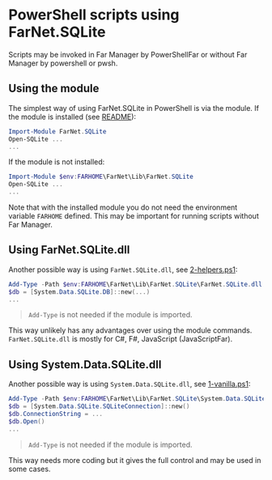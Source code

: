 ﻿# PowerShell scripts using FarNet.SQLite

Scripts may be invoked in Far Manager by PowerShellFar or without Far Manager by powershell or pwsh.

## Using the module

The simplest way of using FarNet.SQLite in PowerShell is via the module.
If the module is installed (see [README](../README)):

```powershell
Import-Module FarNet.SQLite
Open-SQLite ...
...
```

If the module is not installed:

```powershell
Import-Module $env:FARHOME\FarNet\Lib\FarNet.SQLite
Open-SQLite ...
...
```

Note that with the installed module you do not need the environment variable `FARHOME` defined.
This may be important for running scripts without Far Manager.

## Using FarNet.SQLite.dll

Another possible way is using `FarNet.SQLite.dll`, see [2-helpers.ps1](2-helpers.ps1):

```powershell
Add-Type -Path $env:FARHOME\FarNet\Lib\FarNet.SQLite\FarNet.SQLite.dll
$db = [System.Data.SQLite.DB]::new(...)
...
```

> `Add-Type` is not needed if the module is imported.

This way unlikely has any advantages over using the module commands.
`FarNet.SQLite.dll` is mostly for C#, F#, JavaScript (JavaScriptFar).

## Using System.Data.SQLite.dll

Another possible way is using `System.Data.SQLite.dll`, see [1-vanilla.ps1](1-vanilla.ps1):

```powershell
Add-Type -Path $env:FARHOME\FarNet\Lib\FarNet.SQLite\System.Data.SQLite.dll
$db = [System.Data.SQLite.SQLiteConnection]::new()
$db.ConnectionString = ...
$db.Open()
...
```

> `Add-Type` is not needed if the module is imported.

This way needs more coding but it gives the full control and may be used in some cases.
